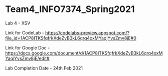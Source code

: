 # Team4_INFO7374_Spring2021

Lab 4 - XSV

Link for CodeLab - https://codelabs-preview.appspot.com/?file_id=1ACP8ITKSfqfrkXdeZvB3kL6qrq4oxMYaqjYvsZmv8jE#0

Link for Google Doc - https://docs.google.com/document/d/1ACP8ITKSfqfrkXdeZvB3kL6qrq4oxMYaqjYvsZmv8jE/edit#

Lab Completion Date - 24th Feb 2021
